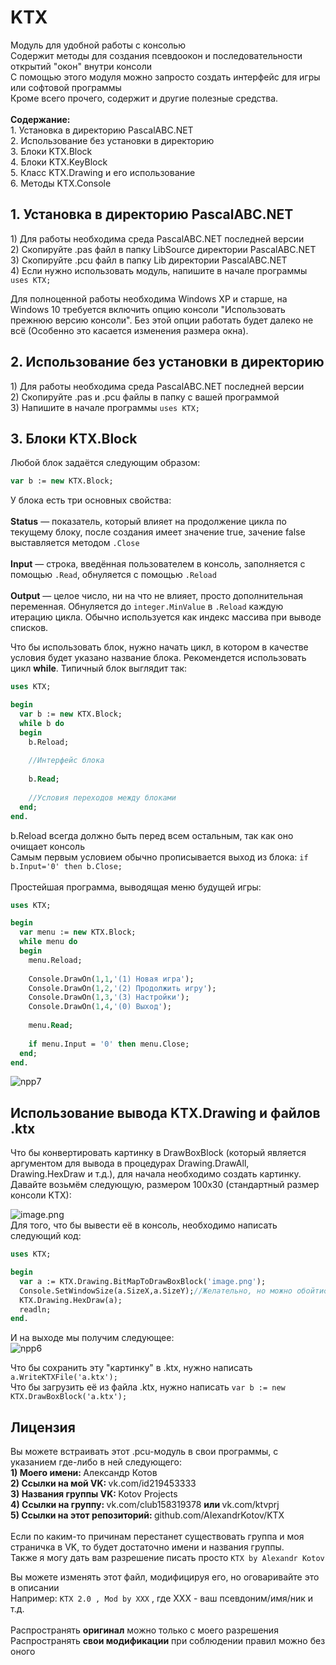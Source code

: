 # KTX
Модуль для удобной работы с консолью<br/>
Содержит методы для создания псевдоокон и последовательности открытий "окон" внутри консоли<br/>
С помощью этого модуля можно запросто создать интерфейс для игры или софтовой программы<br/>
Кроме всего прочего, содержит и другие полезные средства.<br/><br/>
<b>Содержание:</b><br/>
1\. Установка в директорию PascalABC.NET<br/>
2\. Использование без установки в директорию<br/>
3\. Блоки KTX.Block<br/>
4\. Блоки KTX.KeyBlock<br/>
5\. Класс KTX.Drawing и его использование<br/>
6\. Методы KTX.Console<br/>

## 1. Установка в директорию PascalABC.NET
<ingore>1) </ignore>Для работы необходима среда PascalABC.NET последней версии<br/>
<ingore>2) </ignore>Скопируйте .pas файл в папку LibSource директории PascalABC.NET<br/>
<ingore>3) </ignore>Скопируйте .pcu файл в папку Lib директории PascalABC.NET<br/>
<ingore>4) </ignore>Если нужно использовать модуль, напишите в начале программы <code>uses KTX;</code><br/>

Для полноценной работы необходима Windows XP и старше, на Windows 10 требуется включить опцию консоли "Использовать прежнюю версию консоли".
Без этой опции работать будет далеко не всё (Особенно это касается изменения размера окна).

## 2. Использование без установки в директорию
<ingore>1) </ignore>Для работы необходима среда PascalABC.NET последней версии<br/>
<ingore>2) </ignore>Скопируйте .pas и .pcu файлы в папку с вашей программой<br/>
<ingore>3) </ignore>Напишите в начале программы <code>uses KTX;</code><br/>

## 3. Блоки KTX.Block
Любой блок задаётся следующим образом:<br/>
```pas
var b := new KTX.Block;
```
У блока есть три основных свойства:<br/><br/>
<b>Status</b> — показатель, который влияет на продолжение цикла по текущему блоку, после создания имеет значение true, зачение false выставляется методом <code>.Close</code><br/><br/>
<b>Input</b> — строка, введённая пользователем в консоль, заполняется с помощью <code>.Read</code>, обнуляется с помощью <code>.Reload</code><br/><br/>
<b>Output</b> — целое число, ни на что не влияет, просто дополнительная переменная. Обнуляется до <code>integer.MinValue</code> в <code>.Reload</code> каждую итерацию цикла. Обычно используется как индекс массива при выводе списков.<br/>

Что бы использовать блок, нужно начать цикл, в котором в качестве условия будет указано название блока. Рекомендется использовать цикл <b>while</b>. Типичный блок выглядит так:
```pas
uses KTX;

begin
  var b := new KTX.Block;
  while b do
  begin
    b.Reload;
    
    //Интерфейс блока
    
    b.Read;
    
    //Условия переходов между блоками
  end;
end.
```
b.Reload всегда должно быть перед всем остальным, так как оно очищает консоль<br/>
Самым первым условием обычно прописывается выход из блока: <code>if b.Input='0' then b.Close;</code><br/><br/>
Простейшая программа, выводящая меню будущей игры:<br/>
```pas
uses KTX;

begin
  var menu := new KTX.Block;
  while menu do
  begin
    menu.Reload;
    
    Console.DrawOn(1,1,'(1) Новая игра');
    Console.DrawOn(1,2,'(2) Продолжить игру');
    Console.DrawOn(1,3,'(3) Настройки');
    Console.DrawOn(1,4,'(0) Выход');
    
    menu.Read;
    
    if menu.Input = '0' then menu.Close;
  end;
end.
```
![npp7](https://user-images.githubusercontent.com/44296606/50459403-d0c96e00-097b-11e9-90f4-25a40257a489.png)

## Использование вывода KTX.Drawing и файлов .ktx
Что бы конвертировать картинку в DrawBoxBlock (который является аргументом для вывода в процедурах Drawing.DrawAll, Drawing.HexDraw и т.д.), для начала необходимо создать картинку. Давайте возьмём следующую, размером 100x30 (стандартный размер консоли KTX):<br/>

![image.png](https://user-images.githubusercontent.com/44296606/50459244-81367280-097a-11e9-887f-65d4719c8131.png)
<br/>
Для того, что бы вывести её в консоль, необходимо написать следующий код:<br/>
```pas
uses KTX;

begin
  var a := KTX.Drawing.BitMapToDrawBoxBlock('image.png');
  Console.SetWindowSize(a.SizeX,a.SizeY);//Желательно, но можно обойтись и без этого
  KTX.Drawing.HexDraw(a);
  readln;
end.
```
И на выходе мы получим следующее:<br/>
![npp6](https://user-images.githubusercontent.com/44296606/50459349-4b45be00-097b-11e9-9f01-26d19a07ead9.png)

Что бы сохранить эту "картинку" в .ktx, нужно написать `a.WriteKTXFile('a.ktx');`<br/>
Что бы загрузить её из файла .ktx, нужно написать `var b := new KTX.DrawBoxBlock('a.ktx');`


## Лицензия
Вы можете встраивать этот .pcu-модуль в свои программы, с указанием где-либо в ней следующего:<br/>
<b>1) Моего имени: </b> Александр Котов</br>
<b>2) Ссылки на мой VK: </b> vk.com/id219453333</br>
<b>3) Названия группы VK: </b> Kotov Projects</br>
<b>4) Ссылки на группу: </b> vk.com/club158319378 <b> или </b> vk.com/ktvprj<br/>
<b>5) Ссылки на этот репозиторий: </b> github.com/AIexandrKotov/KTX</br></br>
Если по каким-то причинам перестанет существовать группа и моя страничка в VK, то будет достаточно имени и названия группы.<br/>
Также я могу дать вам разрешение писать просто `KTX by Alexandr Kotov`

Вы можете изменять этот файл, модифицируя его, но оговаривайте это в описании<br/>
Например: `KTX 2.0 , Mod by XXX` , где XXX - ваш псевдоним/имя/ник и т.д.<br/><br/>
Распространять <b>оригинал</b> можно только с моего разрешения<br/>
Распространять <b>свои модификации</b> при соблюдении правил можно без оного
